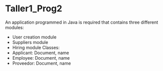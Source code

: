 # Taller1_Prog2
An application programmed in Java is required that contains three different modules:
 - User creation module
 - Suppliers module
 - Hiring module
Classes:
 - Applicant: Document, name
 - Employee: Document, name
 - Proveedor: Document, name 
